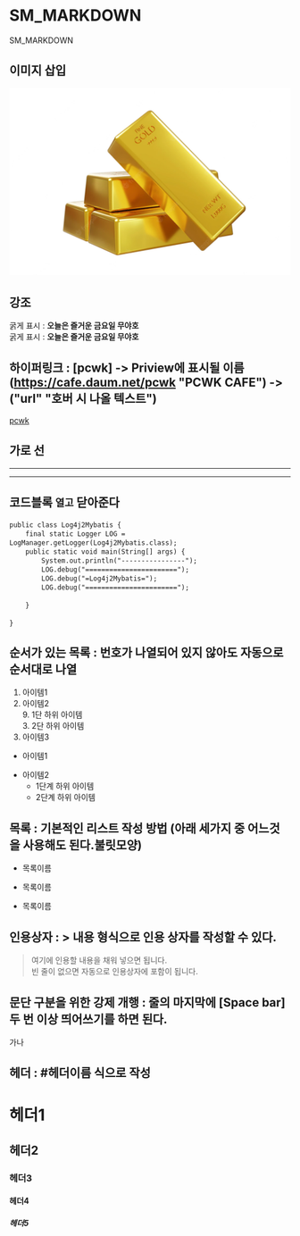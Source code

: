 # SM_MARKDOWN
SM_MARKDOWN

## 이미지 삽입
![금](https://github.com/SamuelKimgit/SM_MARKDOWN/blob/main/gold_bar.png)

## 강조
굵게 표시 : **오늘은 즐거운 금요일 무야호**  
굵게 표시 : __오늘은 즐거운 금요일 무야호__

## 하이퍼링크 : [pcwk] -> Priview에 표시될 이름 (https://cafe.daum.net/pcwk "PCWK CAFE") -> ("url" "호버 시 나올 텍스트")
[pcwk](https://cafe.daum.net/pcwk "PCWK CAFE")

## 가로 선
---
***

## 코드블록 ``` 열고 ``` 닫아준다
```
public class Log4j2Mybatis {
	final static Logger LOG = LogManager.getLogger(Log4j2Mybatis.class);
	public static void main(String[] args) {
		System.out.println("----------------");
		LOG.debug("=======================");
		LOG.debug("=Log4j2Mybatis=");
		LOG.debug("=======================");
		
	}

}
```

## 순서가 있는 목록 : 번호가 나열되어 있지 않아도 자동으로 순서대로 나열
1. 아이템1  
3. 아이템2   
   9. 1단 하위 아이템  
      3. 2단 하위 아이템  
9. 아이템3

- 아이템1
+ 아이템2  
  - 1단계 하위 아이템
  * 2단계 하위 아이템

## 목록 : 기본적인 리스트 작성 방법 (아래 세가지 중 어느것을 사용해도 된다.불릿모양)
* 목록이름 
- 목록이름
+ 목록이름

## 인용상자 : > 내용 형식으로 인용 상자를 작성할 수 있다.
> 여기에 인용할 내용을 채워 넣으면 됩니다.  
빈 줄이 없으면 자동으로 인용상자에 포함이 됩니다.

## 문단 구분을 위한 강제 개행 : 줄의 마지막에 [Space bar] 두 번 이상 띄어쓰기를 하면 된다.  
가나

## 헤더 : #헤더이름 식으로 작성  
# 헤더1  
## 헤더2  
### 헤더3  
#### 헤더4  
##### 헤더5
